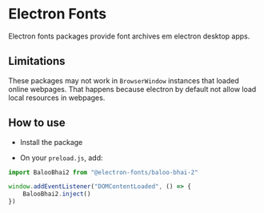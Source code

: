 # Electron Fonts

Electron fonts packages provide font archives em electron desktop apps.

## Limitations

These packages may not work in `BrowserWindow` instances that loaded online webpages. That happens because electron by default not allow load local resources in webpages.

## How to use

* Install the package

* On your `preload.js`, add:

```ts
import BalooBhai2 from "@electron-fonts/baloo-bhai-2"

window.addEventListener("DOMContentLoaded", () => {
    BalooBhai2.inject()
})
```